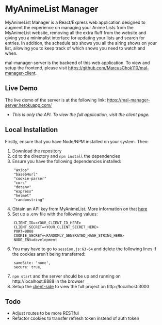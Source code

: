 # MyAnimeList Manager

MyAnimeList Manager is a React/Express web application designed to augment the experience on managing your Anime Lists from the MyAnimeList website, removing all the extra fluff from the website and giving you a minimalist interface for updating your lists and search for entries. In addition, the schedule tab shows you all the airing shows on your list, allowing you to keep track of which shows you need to watch and when.

mal-manager-server is the backend of this web application. To view and setup the frontend, please visit https://github.com/MarcusChok110/mal-manager-client.

## Live Demo

The live demo of the server is at the following link: https://mal-manager-server.herokuapp.com/
* *This is only the API. To view the full application, visit the client page.*

## Local Installation

Firstly, ensure that you have Node/NPM installed on your system. Then:

1. Download the repository
2. cd to the directory and `npm install` the dependencies
3. Ensure you have the following dependencies installed:

```
    "axios"
    "base64url"
    "cookie-parser"
    "cors"
    "dotenv"
    "express"
    "helmet"
    "randomstring"
```

4. Obtain an API key from MyAnimeList. More information on that [here](https://myanimelist.net/blog.php?eid=835707)
5. Set up a .env file with the following values:

```
    CLIENT_ID=<YOUR_CLIENT_ID_HERE>
    CLIENT_SECRET=<YOUR_CLIENT_SECRET_HERE>
    PORT=8888
    COOKIE_SECRET=<RANDOMLY_GENERATED_HASH_STRING_HERE>
    NODE_ENV=development
```

6. You may have to go to `session.js:63-64` and delete the following lines if the cookies aren't being transferred:

```
    sameSite: 'none',
    secure: true,
```

7. `npm start` and the server should be up and running on http://localhost:8888 in the browser
8. Setup the [client-side](https://github.com/MarcusChok110/mal-manager-client) to view the full project on http://localhost:3000

## Todo

- Adjust routes to be more RESTful
- Refactor cookies to transfer refresh token instead of auth token
